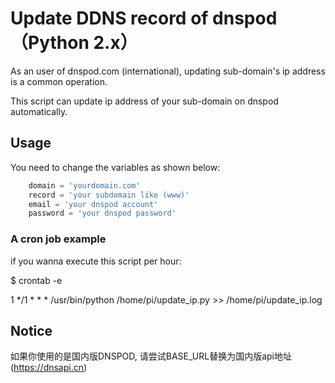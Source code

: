 # Update DDNS record of dnspod （Python 2.x）
As an user of dnspod.com (international), updating sub-domain's ip address is a common operation.

This script can update ip address of your sub-domain on dnspod automatically.


## Usage
You need to change the variables as shown below:


```python
    domain = 'yourdomain.com'
    record = 'your subdomain like (www)'
    email = 'your dnspod account'
    password = 'your dnspod password'
```
### A cron job example
if you wanna execute this script per hour:

$ crontab -e

1 */1 * * * /usr/bin/python /home/pi/update_ip.py >> /home/pi/update_ip.log


## Notice
如果你使用的是国内版DNSPOD, 请尝试BASE_URL替换为国内版api地址(https://dnsapi.cn)
